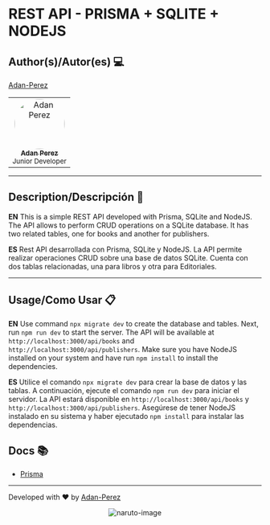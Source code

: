 # REST API - PRISMA + SQLITE + NODEJS

## Author(s)/Autor(es) 💻

[Adan-Perez](https://github.com/Adan-Perez)

<table>
  <tbody>
    <tr> 
      <td align="center" valign="top" width="100%">
        <a href="https://github.com/Adan-Perez">
          <img src="https://avatars.githubusercontent.com/u/91911634?v=4" width="100px;" alt="Adan Perez" style="border-radius: 50%;"/>
          <br />
          <sub><b>Adan Perez</b></sub>
        </a>
        <br />
        <sub> Junior Developer </sub> 
      </td>
    </tr> 
  </tbody> 
</table>

---

## Description/Descripción 📌

**EN** This is a simple REST API developed with Prisma, SQLite and NodeJS. The API allows to perform CRUD operations on a SQLite database. It has two related tables, one for books and another for publishers.

**ES** Rest API desarrollada con Prisma, SQLite y NodeJS. La API permite realizar operaciones CRUD sobre una base de datos SQLite. Cuenta con dos tablas relacionadas, una para libros y otra para Editoriales.

---

## Usage/Como Usar 📋

**EN** Use command `npx migrate dev` to create the database and tables. Next, run `npm run dev` to start the server. The API will be available at `http://localhost:3000/api/books` and `http://localhost:3000/api/publishers`. Make sure you have NodeJS installed on your system and have run `npm install` to install the dependencies.

**ES** Utilice el comando `npx migrate dev` para crear la base de datos y las tablas. A continuación, ejecute el comando `npm run dev` para iniciar el servidor. La API estará disponible en `http://localhost:3000/api/books` y `http://localhost:3000/api/publishers`. Asegúrese de tener NodeJS instalado en su sistema y haber ejecutado `npm install` para instalar las dependencias.

## Docs 📚

- [Prisma](https://www.prisma.io/docs)

---

Developed with ❤ by [Adan-Perez](https://github.com/Adan-Perez)

<p align="center" style="width: 100%; height: 100%;">
  <img src="https://storage.googleapis.com/sticker-prod/Wren242GEdiHYWm6ZGJp/5.png" alt="naruto-image">
</p>

---
